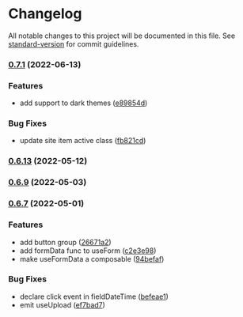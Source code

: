 # Changelog

All notable changes to this project will be documented in this file. See [standard-version](https://github.com/conventional-changelog/standard-version) for commit guidelines.

### [0.7.1](https://github.com/jesusantguerrero/atmosphere-ui/compare/v0.6.13...v0.7.1) (2022-06-13)


### Features

* add support to dark themes ([e89854d](https://github.com/jesusantguerrero/atmosphere-ui/commit/e89854dfde81697059cbc09a2fa45227f0c26f20))


### Bug Fixes

* update site item active class ([fb821cd](https://github.com/jesusantguerrero/atmosphere-ui/commit/fb821cdab15f3b7e38fcf75e76455aec3b061794))

### [0.6.13](https://github.com/jesusantguerrero/atmosphere-ui/compare/v0.6.12...v0.6.13) (2022-05-12)

### [0.6.9](https://github.com/jesusantguerrero/atmosphere-ui/compare/v0.6.7...v0.6.9) (2022-05-03)

### [0.6.7](https://github.com/jesusantguerrero/atmosphere-ui/compare/v0.6.6...v0.6.7) (2022-05-01)


### Features

* add button group ([26671a2](https://github.com/jesusantguerrero/atmosphere-ui/commit/26671a2d11418522b98bd92dd9b4254467ee0de1))
* add formData func to useForm ([c2e3e98](https://github.com/jesusantguerrero/atmosphere-ui/commit/c2e3e985706eb576d9cff5cec67302e0d8bd192e))
* make useFormData a composable ([94befaf](https://github.com/jesusantguerrero/atmosphere-ui/commit/94befaf7cd7df019ae995db7fd086154c6898059))


### Bug Fixes

* declare click event in fieldDateTime ([befeae1](https://github.com/jesusantguerrero/atmosphere-ui/commit/befeae1009c20c31ee920ab3ca9470fa5bdd00e9))
* emit useUpload ([ef7bad7](https://github.com/jesusantguerrero/atmosphere-ui/commit/ef7bad71f5bcca58a7bbbcec96801252dbff87c4))

